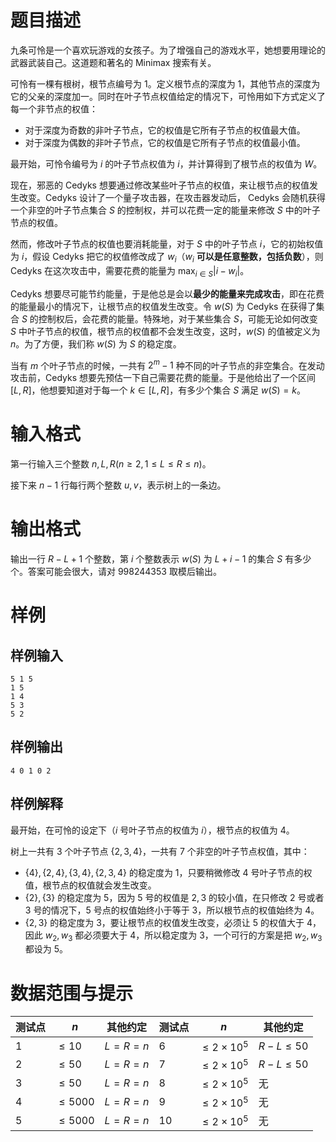 
# 题目描述

九条可怜是一个喜欢玩游戏的女孩子。为了增强自己的游戏水平，她想要用理论的武器武装自己。这道题和著名的 Minimax 搜索有关。

可怜有一棵有根树，根节点编号为 $1$。定义根节点的深度为 $1$，其他节点的深度为它的父亲的深度加一。同时在叶子节点权值给定的情况下，可怜用如下方式定义了每一个非节点的权值：

- 对于深度为奇数的非叶子节点，它的权值是它所有子节点的权值最大值。
- 对于深度为偶数的非叶子节点，它的权值是它所有子节点的权值最小值。
  

最开始，可怜令编号为 $i$ 的叶子节点权值为 $i$，并计算得到了根节点的权值为 $W$。

现在，邪恶的 Cedyks 想要通过修改某些叶子节点的权值，来让根节点的权值发生改变。Cedyks 设计了一个量子攻击器，在攻击器发动后， Cedyks 会随机获得一个非空的叶子节点集合 $S$ 的控制权，并可以花费一定的能量来修改 $S$ 中的叶子节点的权值。

然而，修改叶子节点的权值也要消耗能量，对于 $S$ 中的叶子节点 $i$，它的初始权值为 $i$，假设 Cedyks 把它的权值修改成了 $w_i$（$w_i$ **可以是任意整数，包括负数**），则 Cedyks 在这次攻击中，需要花费的能量为 $\max_{i\in S}|i-w_i|$。

Cedyks 想要尽可能节约能量，于是他总是会以**最少的能量来完成攻击**，即在花费的能量最小的情况下，让根节点的权值发生改变。令 $w(S)$ 为 Cedyks 在获得了集合 $S$ 的控制权后，会花费的能量。特殊地，对于某些集合 $S$，可能无论如何改变 $S$ 中叶子节点的权值，根节点的权值都不会发生改变，这时，$w(S)$ 的值被定义为 $n$。为了方便，我们称 $w(S)$ 为 $S$ 的稳定度。

当有 $m$ 个叶子节点的时候，一共有 $2^m-1$ 种不同的叶子节点的非空集合。在发动攻击前，Cedyks 想要先预估一下自己需要花费的能量。于是他给出了一个区间 $[L,R]$，他想要知道对于每一个 $k\in [L,R]$，有多少个集合 $S$ 满足 $w(S)=k$。 

# 输入格式

第一行输入三个整数 $n,L,R(n\ge 2,1\le L\le R\le n)$。

接下来 $n-1$ 行每行两个整数 $u,v$，表示树上的一条边。

# 输出格式

输出一行 $R-L+1$ 个整数，第 $i$ 个整数表示 $w(S)$ 为 $L+i-1$ 的集合 $S$ 有多少个。答案可能会很大，请对 $998244353$ 取模后输出。

# 样例

## 样例输入

```plain
5 1 5
1 5
1 4
5 3
5 2
```

## 样例输出

```plain
4 0 1 0 2
```

## 样例解释

最开始，在可怜的设定下（$i$ 号叶子节点的权值为 $i$），根节点的权值为 $4$。

树上一共有 $3$ 个叶子节点 $\{2,3,4\}$，一共有 $7$ 个非空的叶子节点权值，其中：

- $\{4\},\{2,4\},\{3,4\},\{2,3,4\}$ 的稳定度为 $1$，只要稍微修改 $4$ 号叶子节点的权值，根节点的权值就会发生改变。
- $\{2\},\{3\}$ 的稳定度为 $5$，因为 $5$ 号的权值是 $2,3$ 的较小值，在只修改 $2$ 号或者 $3$ 号的情况下，$5$ 号点的权值始终小于等于 $3$，所以根节点的权值始终为 $4$。
- $\{2,3\}$ 的稳定度为 $3$，要让根节点的权值发生改变，必须让 $5$ 的权值大于 $4$，因此 $w_2,w_3$ 都必须要大于 $4$，所以稳定度为 $3$，一个可行的方案是把 $w_2,w_3$ 都设为 $5$。

# 数据范围与提示

| 测试点 | $n$ | 其他约定 |测试点|$n$|其他约定|
| ------ | ---------- | -------------------- | ------------ | ------------ | ------------ |
| $1$    | $\le 10$ | $L=R=n$   |$6$|$\le 2\times 10^5$|$R-L\le 50$|
| $2$    | $\le 50$ | $L=R=n$   |$7$|$\le 2\times 10^5$|$R-L\le 50$|
| $3$    | $\le 50$ | $L=R=n$   |$8$|$\le 2\times 10^5$|无|
| $4$   | $\le 5000$ | $L=R=n$ |$9$|$\le 2\times 10^5$|无|
| $5$    | $\le 5000$ | $L=R=n$ |$10$|$\le 2\times 10^5$|无|

